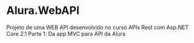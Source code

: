 # Alura.WebAPI
Projeto de uma WEB API desenvolvido no curso APIs Rest com Asp.NET Core 2.1 Parte 1: Da app MVC para API da Alura
